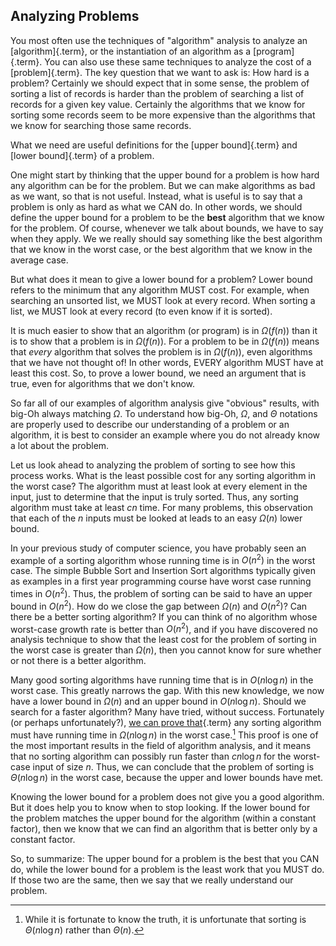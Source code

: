 
## Analyzing Problems

You most often use the techniques of "algorithm" analysis to analyze
an [algorithm]{.term}, or the instantiation of
an algorithm as a [program]{.term}. You can also
use these same techniques to analyze the cost of a
[problem]{.term}. The key question that we want
to ask is: How hard is a problem? Certainly we should expect that in
some sense, the problem of sorting a list of records is harder than the
problem of searching a list of records for a given key value. Certainly
the algorithms that we know for sorting some records seem to be more
expensive than the algorithms that we know for searching those same
records.

What we need are useful definitions for the
[upper bound]{.term} and
[lower bound]{.term} of a problem.

One might start by thinking that the upper bound for a problem is how
hard any algorithm can be for the problem. But we can make algorithms as
bad as we want, so that is not useful. Instead, what is useful is to say
that a problem is only as hard as what we CAN do. In other words, we
should define the upper bound for a problem to be the **best** algorithm
that we know for the problem. Of course, whenever we talk about bounds,
we have to say when they apply. We we really should say something like
the best algorithm that we know in the worst case, or the best algorithm
that we know in the average case.

But what does it mean to give a lower bound for a problem? Lower bound
refers to the minimum that any algorithm MUST cost. For example, when
searching an unsorted list, we MUST look at every record. When sorting a
list, we MUST look at every record (to even know if it is sorted).

It is much easier to show that an algorithm (or program) is in
$\Omega(f(n))$ than it is to show that a problem is in $\Omega(f(n))$.
For a problem to be in $\Omega(f(n))$ means that *every* algorithm that
solves the problem is in $\Omega(f(n))$, even algorithms that we have
not thought of! In other words, EVERY algorithm MUST have at least this
cost. So, to prove a lower bound, we need an argument that is true, even
for algorithms that we don't know.

So far all of our examples of algorithm analysis give "obvious"
results, with big-Oh always matching $\Omega$. To understand how big-Oh,
$\Omega$, and $\Theta$ notations are properly used to describe our
understanding of a problem or an algorithm, it is best to consider an
example where you do not already know a lot about the problem.

Let us look ahead to analyzing the problem of sorting to see how this
process works. What is the least possible cost for any sorting algorithm
in the worst case? The algorithm must at least look at every element in
the input, just to determine that the input is truly sorted. Thus, any
sorting algorithm must take at least $cn$ time. For many problems, this
observation that each of the $n$ inputs must be looked at leads to an
easy $\Omega(n)$ lower bound.

In your previous study of computer science, you have probably seen an
example of a sorting algorithm whose running time is in $O(n^2)$ in the
worst case. The simple Bubble Sort and Insertion Sort algorithms
typically given as examples in a first year programming course have
worst case running times in $O(n^2)$. Thus, the problem of sorting can
be said to have an upper bound in $O(n^2)$. How do we close the gap
between $\Omega(n)$ and $O(n^2)$? Can there be a better sorting
algorithm? If you can think of no algorithm whose worst-case growth rate
is better than $O(n^2)$, and if you have discovered no analysis
technique to show that the least cost for the problem of sorting in the
worst case is greater than $\Omega(n)$, then you cannot know for sure
whether or not there is a better algorithm.

Many good sorting algorithms have running time that is in $O(n \log n)$
in the worst case. This greatly narrows the gap. With this new
knowledge, we now have a lower bound in $\Omega(n)$ and an upper bound
in $O(n \log n)$. Should we search for a faster algorithm? Many have
tried, without success. Fortunately (or perhaps unfortunately?),
[we can prove that](#sorting-lower-bound){.term} 
any sorting algorithm must have running time in
$\Omega(n \log n)$ in the worst case.[^C09a] This proof is one of the most
important results in the field of algorithm analysis, and it means that
no sorting algorithm can possibly run faster than $c n \log n$ for the
worst-case input of size $n$. Thus, we can conclude that the problem of
sorting is $\Theta(n \log n)$ in the worst case, because the upper and
lower bounds have met.

[^C09a]: While it is fortunate to know the truth, it is unfortunate that
    sorting is $\Theta(n \log n)$ rather than $\Theta(n)$.

Knowing the lower bound for a problem does not give you a good
algorithm. But it does help you to know when to stop looking. If the
lower bound for the problem matches the upper bound for the algorithm
(within a constant factor), then we know that we can find an algorithm
that is better only by a constant factor.

So, to summarize: The upper bound for a problem is the best that you CAN
do, while the lower bound for a problem is the least work that you MUST
do. If those two are the same, then we say that we really understand our
problem.

